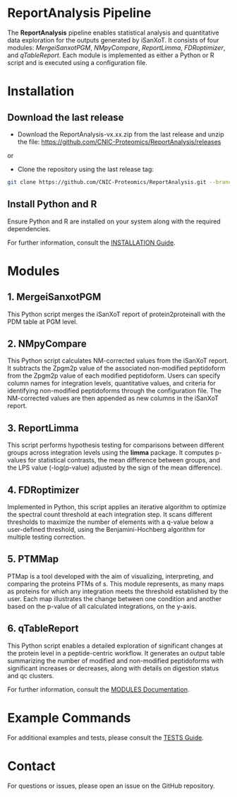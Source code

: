 # ReportAnalysis Pipeline

The **ReportAnalysis** pipeline enables statistical analysis and quantitative data exploration for the outputs generated by iSanXoT. It consists of four modules: *MergeiSanxotPGM*, *NMpyCompare*, *ReportLimma*, *FDRoptimizer*, and *qTableReport*. Each module is implemented as either a Python or R script and is executed using a configuration file.


# Installation

## Download the last release

+ Download the ReportAnalysis-vx.xx.zip from the last release and unzip the file:
https://github.com/CNIC-Proteomics/ReportAnalysis/releases

or

+ Clone the repository using the last release tag:

```bash
git clone https://github.com/CNIC-Proteomics/ReportAnalysis.git --branch {LAST_RELEASE_TAG}
```

## Install Python and R

Ensure Python and R are installed on your system along with the required dependencies.

For further information, consult the [INSTALLATION Guide](INSTALLATION.md).


# Modules

## 1. MergeiSanxotPGM
This Python script merges the iSanXoT report of protein2proteinall with the PDM table at PGM level.

## 2. NMpyCompare
This Python script calculates NM-corrected values from the iSanXoT report. It subtracts the Zpgm2p value of the associated non-modified peptidoform from the Zpgm2p value of each modified peptidoform. Users can specify column names for integration levels, quantitative values, and criteria for identifying non-modified peptidoforms through the configuration file. The NM-corrected values are then appended as new columns in the iSanXoT report.

## 3. ReportLimma
This script performs hypothesis testing for comparisons between different groups across integration levels using the **limma** package. It computes p-values for statistical contrasts, the mean difference between groups, and the LPS value (-log(p-value) adjusted by the sign of the mean difference).

## 4. FDRoptimizer
Implemented in Python, this script applies an iterative algorithm to optimize the spectral count threshold at each integration step. It scans different thresholds to maximize the number of elements with a q-value below a user-defined threshold, using the Benjamini-Hochberg algorithm for multiple testing correction.

## 5. PTMMap
PTMap is a tool developed with the aim of visualizing, interpreting, and comparing the proteins PTMs of s. This module represents, as many maps as proteins for which any integration meets the threshold established by the user. Each map illustrates the change between one condition and another based on the p-value of all calculated integrations, on the y-axis.

## 6. qTableReport
This Python script enables a detailed exploration of significant changes at the protein level in a peptide-centric workflow. It generates an output table summarizing the number of modified and non-modified peptidoforms with significant increases or decreases, along with details on digestion status and qc clusters.

For further information, consult the [MODULES Documentation](MODULES.md).

# Example Commands

For additional examples and tests, please consult the [TESTS Guide](TESTS.md).


# Contact
For questions or issues, please open an issue on the GitHub repository.

